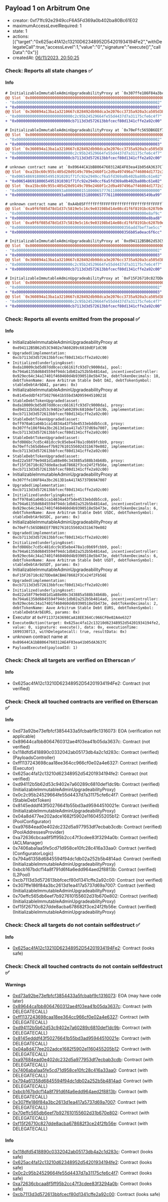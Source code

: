 ## Payload 1 on Arbitrum One

- creator: 0xf71fc92e2949ccF6A5Fd369a0b402ba80Bc61E02
- maximumAccessLevelRequired: 1
- state: 1
- actions: [{"target":"0x625ac4fA12c13210D62348952D54201934194Fe2","withDelegateCall":true,"accessLevel":1,"value":"0","signature":"execute()","callData":"0x"}]
- createdAt: [06/11/2023, 20:50:25](https://arbiscan.io/tx/0xb44a7ca6ab4a44d8b94638b11778ed98e4a254fc4f86f9799739d14159e9902c)

### Check: Reports all state changes :white_check_mark:

#### Info


```diff
# InitializableImmutableAdminUpgradeabilityProxy at `0x307ffe186F84a3bc2613D1eA417A5737D69A7007`
@@ Slot `0x0000000000000000000000000000000000000000000000000000000000000000` @@
- "0x0000000000000000000000000000000000000000000000000000000000000002"
+ "0x0000000000000000000000000000000000000000000000000000000000000003"
@@ Slot `0x360894a13ba1a3210667c828492db98dca3e2076cc3735a920a3ca505d382bbc` @@
- "0x0000000000000000000000000c2c95b24529664fe55d4437d7a31175cfe6c4f7"
+ "0x000000000000000000000000cb7113d3d572613bbfcecf80d1341cffe2a92c00"
```

```diff
# InitializableImmutableAdminUpgradeabilityProxy at `0x70eFfc565DB6EEf7B927610155602d31b670e802`
@@ Slot `0x0000000000000000000000000000000000000000000000000000000000000000` @@
- "0x0000000000000000000000000000000000000000000000000000000000000002"
+ "0x0000000000000000000000000000000000000000000000000000000000000003"
@@ Slot `0x360894a13ba1a3210667c828492db98dca3e2076cc3735a920a3ca505d382bbc` @@
- "0x0000000000000000000000000c2c95b24529664fe55d4437d7a31175cfe6c4f7"
+ "0x000000000000000000000000cb7113d3d572613bbfcecf80d1341cffe2a92c00"
```

```diff
# unknown contract name at `0x89644CA1bB8064760312AE4F03ea41b05dA3637C`
@@ Slot `0xa15bc60c955c405d20d9149c709e2460f1c2d9a497496a7f46004d1772c3054c` @@
- "0x006548691800654951910201f71fc92e2949ccf6a5fd369a0b402ba80bc61e02"
+ "0x006548691800654951910301f71fc92e2949ccf6a5fd369a0b402ba80bc61e02"
@@ Slot `0xa15bc60c955c405d20d9149c709e2460f1c2d9a497496a7f46004d1772c3054d` @@
- "0x000000000000000000093a800000015180006577761100000000000000000000"
+ "0x000000000000000000093a80000001518000657776110000000000006549ba99"
```

```diff
# unknown contract name at `0xA4b05FffffFffFFFFfFFfffFfffFFfffFfFfFFFf`
@@ Slot `0xa9f6f085d78d1d37c5819e5c16c9e03198bd14e08cd1f6f8191bc6207b9e9706` @@
- "0x0000000000000000000000000000000000000000000000000000000000e8af9c"
+ "0x0000000000000000000000000000000000000000000000000000000000e8bad8"
@@ Slot `0xa9f6f085d78d1d37c5819e5c16c9e03198bd14e08cd1f6f8191bc6207b9e970b` @@
- "0x000000000000000000000000000000000000000000000000356add7bef7ae5cc"
+ "0x000000000000000000000000000000000000000000000000356b05a0eac6f6cc"
```

```diff
# InitializableImmutableAdminUpgradeabilityProxy at `0xd94112B5B62d53C9402e7A60289c6810dEF1dC9B`
@@ Slot `0x0000000000000000000000000000000000000000000000000000000000000000` @@
- "0x0000000000000000000000000000000000000000000000000000000000000002"
+ "0x0000000000000000000000000000000000000000000000000000000000000003"
@@ Slot `0x360894a13ba1a3210667c828492db98dca3e2076cc3735a920a3ca505d382bbc` @@
- "0x0000000000000000000000000c2c95b24529664fe55d4437d7a31175cfe6c4f7"
+ "0x000000000000000000000000cb7113d3d572613bbfcecf80d1341cffe2a92c00"
```

```diff
# InitializableImmutableAdminUpgradeabilityProxy at `0xF15F26710c827DDe8ACBA678682F3Ce24f2Fb56E`
@@ Slot `0x0000000000000000000000000000000000000000000000000000000000000000` @@
- "0x0000000000000000000000000000000000000000000000000000000000000002"
+ "0x0000000000000000000000000000000000000000000000000000000000000003"
@@ Slot `0x360894a13ba1a3210667c828492db98dca3e2076cc3735a920a3ca505d382bbc` @@
- "0x0000000000000000000000000c2c95b24529664fe55d4437d7a31175cfe6c4f7"
+ "0x000000000000000000000000cb7113d3d572613bbfcecf80d1341cffe2a92c00"
```


### Check: Reports all events emitted from the proposal :white_check_mark:

#### Info

- InitializableImmutableAdminUpgradeabilityProxy at `0xd94112B5B62d53C9402e7A60289c6810dEF1dC9B`
- `Upgraded(implementation: 0xcb7113d3d572613bbfcecf80d1341cffe2a92c00)`
- `Initialized(underlyingAsset: 0xda10009cbd5d07dd0cecc66161fc93d7c9000da1, pool: 0x794a61358d6845594f94dc1db02a252b5b4814ad, incentivesController: 0x929ec64c34a17401f460460d4b9390518e5b473e, debtTokenDecimals: 18, debtTokenName: Aave Arbitrum Stable Debt DAI, debtTokenSymbol: stableDebtArbDAI, params: 0x)`
- InitializableImmutableAdminUpgradeabilityProxy at `0x8145eddDf43f50276641b55bd3AD95944510021E`
- `StableDebtTokenUpgraded(asset: 0xda10009cbd5d07dd0cecc66161fc93d7c9000da1, proxy: 0xd94112b5b62d53c9402e7a60289c6810def1dc9b, implementation: 0xcb7113d3d572613bbfcecf80d1341cffe2a92c00)`
- `StableDebtTokenUpgraded(asset: 0xff970a61a04b1ca14834a43f5de4533ebddb5cc8, proxy: 0x307ffe186f84a3bc2613d1ea417a5737d69a7007, implementation: 0xcb7113d3d572613bbfcecf80d1341cffe2a92c00)`
- `StableDebtTokenUpgraded(asset: 0xfd086bc7cd5c481dcc9c85ebe478a1c0b69fcbb9, proxy: 0x70effc565db6eef7b927610155602d31b670e802, implementation: 0xcb7113d3d572613bbfcecf80d1341cffe2a92c00)`
- `StableDebtTokenUpgraded(asset: 0xd22a58f79e9481d1a88e00c343885a588b34b68b, proxy: 0xf15f26710c827dde8acba678682f3ce24f2fb56e, implementation: 0xcb7113d3d572613bbfcecf80d1341cffe2a92c00)`
- InitializableImmutableAdminUpgradeabilityProxy at `0x307ffe186F84a3bc2613D1eA417A5737D69A7007`
- `Upgraded(implementation: 0xcb7113d3d572613bbfcecf80d1341cffe2a92c00)`
- `Initialized(underlyingAsset: 0xff970a61a04b1ca14834a43f5de4533ebddb5cc8, pool: 0x794a61358d6845594f94dc1db02a252b5b4814ad, incentivesController: 0x929ec64c34a17401f460460d4b9390518e5b473e, debtTokenDecimals: 6, debtTokenName: Aave Arbitrum Stable Debt USDC, debtTokenSymbol: stableDebtArbUSDC, params: 0x)`
- InitializableImmutableAdminUpgradeabilityProxy at `0x70eFfc565DB6EEf7B927610155602d31b670e802`
- `Upgraded(implementation: 0xcb7113d3d572613bbfcecf80d1341cffe2a92c00)`
- `Initialized(underlyingAsset: 0xfd086bc7cd5c481dcc9c85ebe478a1c0b69fcbb9, pool: 0x794a61358d6845594f94dc1db02a252b5b4814ad, incentivesController: 0x929ec64c34a17401f460460d4b9390518e5b473e, debtTokenDecimals: 6, debtTokenName: Aave Arbitrum Stable Debt USDT, debtTokenSymbol: stableDebtArbUSDT, params: 0x)`
- InitializableImmutableAdminUpgradeabilityProxy at `0xF15F26710c827DDe8ACBA678682F3Ce24f2Fb56E`
- `Upgraded(implementation: 0xcb7113d3d572613bbfcecf80d1341cffe2a92c00)`
- `Initialized(underlyingAsset: 0xd22a58f79e9481d1a88e00c343885a588b34b68b, pool: 0x794a61358d6845594f94dc1db02a252b5b4814ad, incentivesController: 0x929ec64c34a17401f460460d4b9390518e5b473e, debtTokenDecimals: 2, debtTokenName: Aave Arbitrum Stable Debt EURS, debtTokenSymbol: stableDebtArbEURS, params: 0x)`
- Executor at `0xFF1137243698CaA18EE364Cc966CF0e02A4e6327`
- `ExecutedAction(target: 0x625ac4fa12c13210d62348952d54201934194fe2, value: 0, signature: execute(), data: 0x, executionTime: 1699330713, withDelegatecall: true, resultData: 0x)`
- unknown contract name at `0x89644CA1bB8064760312AE4F03ea41b05dA3637C`
- `PayloadExecuted(payloadId: 1)`

### Check: Check all targets are verified on Etherscan :white_check_mark:

#### Info

- 0x625ac4fA12c13210D62348952D54201934194Fe2: Contract (not verified)

### Check: Check all touched contracts are verified on Etherscan :white_check_mark:

#### Info

- 0xd73a92be73efbfcf3854433a5fcbabf9c1316073: EOA (verification not applicable)
- 0x89644ca1bb8064760312ae4f03ea41b05da3637c: Contract (not verified)
- 0x118dfd5418890c0332042ab05173db4a2c1d283c: Contract (verified) (PayloadsController)
- 0xff1137243698caa18ee364cc966cf0e02a4e6327: Contract (verified) (Executor)
- 0x625ac4fa12c13210d62348952d54201934194fe2: Contract (not verified)
- 0xd94112b5b62d53c9402e7a60289c6810def1dc9b: Contract (verified) (InitializableImmutableAdminUpgradeabilityProxy)
- 0x0c2c95b24529664fe55d4437d7a31175cfe6c4f7: Contract (verified) (StableDebtToken)
- 0x8145edddf43f50276641b55bd3ad95944510021e: Contract (verified) (InitializableImmutableAdminUpgradeabilityProxy)
- 0x04a8d477ee202adce1682f5902e1160455205b12: Contract (verified) (PoolConfigurator)
- 0xa97684ead0e402dc232d5a977953df7ecbab3cdb: Contract (verified) (PoolAddressesProvider)
- 0xa72636cbcaa8f5ff95b2cc47f3cdee83f3294a0b: Contract (verified) (ACLManager)
- 0x7406aba1aa5fe5cd71d958ce10fc28c416a33aa0: Contract (verified) (ConfiguratorLogic)
- 0x794a61358d6845594f94dc1db02a252b5b4814ad: Contract (verified) (InitializableImmutableAdminUpgradeabilityProxy)
- 0xbcb167bdcf14a8f791d6f4a6edd964aed2f8813b: Contract (verified) (L2Pool)
- 0xcb7113d3d572613bbfcecf80d1341cffe2a92c00: Contract (not verified)
- 0x307ffe186f84a3bc2613d1ea417a5737d69a7007: Contract (verified) (InitializableImmutableAdminUpgradeabilityProxy)
- 0x70effc565db6eef7b927610155602d31b670e802: Contract (verified) (InitializableImmutableAdminUpgradeabilityProxy)
- 0xf15f26710c827dde8acba678682f3ce24f2fb56e: Contract (verified) (InitializableImmutableAdminUpgradeabilityProxy)

### Check: Check all targets do not contain selfdestruct :white_check_mark:

#### Info

- [0x625ac4fA12c13210D62348952D54201934194Fe2](https://arbiscan.io/address/0x625ac4fA12c13210D62348952D54201934194Fe2): Contract (looks safe)

### Check: Check all touched contracts do not contain selfdestruct :white_check_mark:

#### Warnings

- [0xd73a92be73efbfcf3854433a5fcbabf9c1316073](https://arbiscan.io/address/0xd73a92be73efbfcf3854433a5fcbabf9c1316073): EOA (may have code later)
- [0x89644ca1bb8064760312ae4f03ea41b05da3637c](https://arbiscan.io/address/0x89644ca1bb8064760312ae4f03ea41b05da3637c): Contract (with DELEGATECALL)
- [0xff1137243698caa18ee364cc966cf0e02a4e6327](https://arbiscan.io/address/0xff1137243698caa18ee364cc966cf0e02a4e6327): Contract (with DELEGATECALL)
- [0xd94112b5b62d53c9402e7a60289c6810def1dc9b](https://arbiscan.io/address/0xd94112b5b62d53c9402e7a60289c6810def1dc9b): Contract (with DELEGATECALL)
- [0x8145edddf43f50276641b55bd3ad95944510021e](https://arbiscan.io/address/0x8145edddf43f50276641b55bd3ad95944510021e): Contract (with DELEGATECALL)
- [0x04a8d477ee202adce1682f5902e1160455205b12](https://arbiscan.io/address/0x04a8d477ee202adce1682f5902e1160455205b12): Contract (with DELEGATECALL)
- [0xa97684ead0e402dc232d5a977953df7ecbab3cdb](https://arbiscan.io/address/0xa97684ead0e402dc232d5a977953df7ecbab3cdb): Contract (with DELEGATECALL)
- [0x7406aba1aa5fe5cd71d958ce10fc28c416a33aa0](https://arbiscan.io/address/0x7406aba1aa5fe5cd71d958ce10fc28c416a33aa0): Contract (with DELEGATECALL)
- [0x794a61358d6845594f94dc1db02a252b5b4814ad](https://arbiscan.io/address/0x794a61358d6845594f94dc1db02a252b5b4814ad): Contract (with DELEGATECALL)
- [0xbcb167bdcf14a8f791d6f4a6edd964aed2f8813b](https://arbiscan.io/address/0xbcb167bdcf14a8f791d6f4a6edd964aed2f8813b): Contract (with DELEGATECALL)
- [0x307ffe186f84a3bc2613d1ea417a5737d69a7007](https://arbiscan.io/address/0x307ffe186f84a3bc2613d1ea417a5737d69a7007): Contract (with DELEGATECALL)
- [0x70effc565db6eef7b927610155602d31b670e802](https://arbiscan.io/address/0x70effc565db6eef7b927610155602d31b670e802): Contract (with DELEGATECALL)
- [0xf15f26710c827dde8acba678682f3ce24f2fb56e](https://arbiscan.io/address/0xf15f26710c827dde8acba678682f3ce24f2fb56e): Contract (with DELEGATECALL)

#### Info

- [0x118dfd5418890c0332042ab05173db4a2c1d283c](https://arbiscan.io/address/0x118dfd5418890c0332042ab05173db4a2c1d283c): Contract (looks safe)
- [0x625ac4fa12c13210d62348952d54201934194fe2](https://arbiscan.io/address/0x625ac4fa12c13210d62348952d54201934194fe2): Contract (looks safe)
- [0x0c2c95b24529664fe55d4437d7a31175cfe6c4f7](https://arbiscan.io/address/0x0c2c95b24529664fe55d4437d7a31175cfe6c4f7): Contract (looks safe)
- [0xa72636cbcaa8f5ff95b2cc47f3cdee83f3294a0b](https://arbiscan.io/address/0xa72636cbcaa8f5ff95b2cc47f3cdee83f3294a0b): Contract (looks safe)
- [0xcb7113d3d572613bbfcecf80d1341cffe2a92c00](https://arbiscan.io/address/0xcb7113d3d572613bbfcecf80d1341cffe2a92c00): Contract (looks safe)

